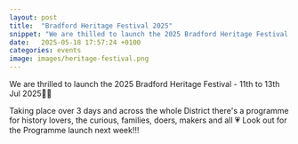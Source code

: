 ```yaml
---
layout: post
title:  "Bradford Heritage Festival 2025"
snippet: "We are thilled to launch the 2025 Bradford Heritage Festival..."
date:   2025-05-18 17:57:24 +0100
categories: events
image: images/heritage-festival.png
---
```


We are thrilled to launch the 2025 Bradford Heritage Festival - 11th to 13th Jul 2025🎉🎉  
  
Taking place over 3 days and across the whole District there's a programme for history lovers, the curious, families, doers, makers and all 💗
Look out for the Programme launch next week!!!
